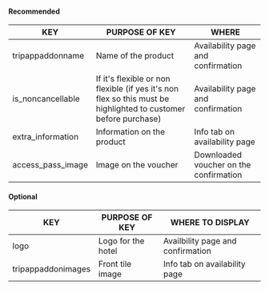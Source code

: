 #### Recommended

| KEY                   | PURPOSE OF KEY                                                                                                    | WHERE                                  |
|-----------------------|-------------------------------------------------------------------------------------------------------------------|----------------------------------------|
| tripappaddonname      | Name of the product                                                                                               | Availability page and confirmation     |
| is\_noncancellable    | If it's flexible or non flexible \(if yes it's non flex so this must be highlighted to customer before purchase\) | Availability page and confirmation     |
| extra\_information    | Information on the product                                                                                        | Info tab on availability page          |
| access\_pass\_image   | Image on the voucher                                                                                              | Downloaded voucher on the confirmation |

#### Optional

| KEY                  | PURPOSE OF KEY                               | WHERE TO DISPLAY                        |
|----------------------|----------------------------------------------|-----------------------------------------|
| logo                 | Logo for the hotel                           | Availbility page and confirmation       |
| tripappaddonimages   | Front tile image                             | Info tab on availability page           |


